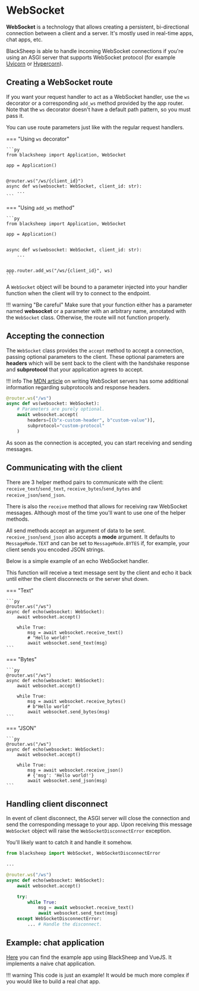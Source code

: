 # WebSocket

**WebSocket** is a technology that allows creating a persistent, bi-directional
connection between a client and a server. It's mostly used in real-time apps,
chat apps, etc.

BlackSheep is able to handle incoming WebSocket connections if you're using
an ASGI server that supports WebSocket protocol
(for example [Uvicorn](https://www.uvicorn.org/#quickstart)
or [Hypercorn](https://pgjones.gitlab.io/hypercorn/)).

## Creating a WebSocket route

If you want your request handler to act as a WebSocket handler, use the `ws` decorator or
a corresponding `add_ws` method provided by the app router.
Note that the `ws` decorator doesn't have a default path pattern, so you must pass it.

You can use route parameters just like with the regular request handlers.


=== "Using `ws` decorator"

    ```py
    from blacksheep import Application, WebSocket

    app = Application()


    @router.ws("/ws/{client_id}")
    async def ws(websocket: WebSocket, client_id: str):
        ...
    ```

=== "Using `add_ws` method"

    ```py
    from blacksheep import Application, WebSocket

    app = Application()


    async def ws(websocket: WebSocket, client_id: str):
        ...


    app.router.add_ws("/ws/{client_id}", ws)
    ```

A `WebSocket` object will be bound to a parameter injected into your handler function
when the client will try to connect to the endpoint.

!!! warning "Be careful"
    Make sure that your function either has a parameter named **websocket** or a parameter
    with an arbitrary name, annotated with the `WebSocket` class. Otherwise, the route
    will not function properly.



## Accepting the connection

The `WebSocket` class provides the `accept` method to accept a connection, passing
optional parameters  to the client. These optional parameters are **headers** which
will be sent back to the client with the handshake response and **subprotocol**
that your application agrees to accept.

!!! info
    The [MDN article](https://developer.mozilla.org/en-US/docs/Web/API/WebSockets_API/Writing_WebSocket_servers)
    on writing WebSocket servers has some additional information regarding subprotocols
    and response headers.

```py
@router.ws("/ws")
async def ws(websocket: WebSocket):
    # Parameters are purely optional.
    await websocket.accept(
        headers=[(b"x-custom-header", b"custom-value")],
        subprotocol="custom-protocol"
    )
```

As soon as the connection is accepted, you can start receiving and sending messages.

## Communicating with the client

There are 3 helper method pairs to communicate with the client:
`receive_text`/`send_text`, `receive_bytes`/`send_bytes` and `receive_json`/`send_json`.

There is also the `receive` method that allows for receiving raw WebSocket messages.
Although most of the time you'll want to use one of the helper methods.

All send methods accept an argument of data to be sent. `receive_json`/`send_json` also
accepts a **mode** argument. It defaults to `MessageMode.TEXT` and can be set to
`MessageMode.BYTES` if, for example, your client sends you encoded JSON strings.

Below is a simple example of an echo WebSocket handler.

This function will receive a text message sent by the client and echo it back
until either the client disconnects or the server shut down.


=== "Text"

    ```py
    @router.ws("/ws")
    async def echo(websocket: WebSocket):
        await websocket.accept()

        while True:
            msg = await websocket.receive_text()
            # "Hello world!"
            await websocket.send_text(msg)
    ```

=== "Bytes"

    ```py
    @router.ws("/ws")
    async def echo(websocket: WebSocket):
        await websocket.accept()

        while True:
            msg = await websocket.receive_bytes()
            # b"Hello world"
            await websocket.send_bytes(msg)
    ```

=== "JSON"

    ```py
    @router.ws("/ws")
    async def echo(websocket: WebSocket):
        await websocket.accept()

        while True:
            msg = await websocket.receive_json()
            # {'msg': 'Hello world!'}
            await websocket.send_json(msg)
    ```

## Handling client disconnect

In event of client disconnect, the ASGI server will close the connection and send the
corresponding message to your app. Upon receiving this message `WebSocket` object will
raise the `WebSocketDisconnectError` exception.

You'll likely want to catch it and handle it somehow.

```py
from blacksheep import WebSocket, WebSocketDisconnectError

...

@router.ws("/ws")
async def echo(websocket: WebSocket):
    await websocket.accept()

    try:
        while True:
            msg = await websocket.receive_text()
            await websocket.send_text(msg)
    except WebSocketDisconnectError:
        ... # Handle the disconnect.
```

## Example: chat application

[Here](https://github.com/Neoteroi/BlackSheep-Examples/tree/main/websocket-chat) you can
find the example app using BlackSheep and VueJS. It implements a naive chat application.

!!! warning
    This code is just an example! It would be much more complex
    if you would like to build a real chat app.
